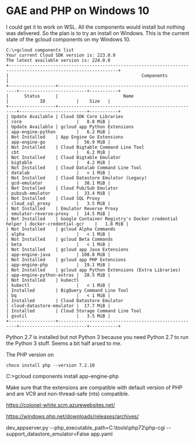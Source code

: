 # GAE and PHP on Windows 10

I could get it to work on WSL.  All the components would install but nothing was delivered.  So the plan is to try an install on Windows.  This is the current state of the gcloud components on my Windows 10.

	C:\>gcloud components list
	Your current Cloud SDK version is: 223.0.0
	The latest available version is: 224.0.0
	+----------------------------------------------------------------------------------------------------------------+
	|                                                   Components                                                   |
	+------------------+------------------------------------------------------+--------------------------+-----------+
	|      Status      |                         Name                         |            ID            |    Size   |
	+------------------+------------------------------------------------------+--------------------------+-----------+
	| Update Available | Cloud SDK Core Libraries                             | core                     |   8.8 MiB |
	| Update Available | gcloud app Python Extensions                         | app-engine-python        |   6.2 MiB |
	| Not Installed    | App Engine Go Extensions                             | app-engine-go            |  56.9 MiB |
	| Not Installed    | Cloud Bigtable Command Line Tool                     | cbt                      |   6.2 MiB |
	| Not Installed    | Cloud Bigtable Emulator                              | bigtable                 |   4.2 MiB |
	| Not Installed    | Cloud Datalab Command Line Tool                      | datalab                  |   < 1 MiB |
	| Not Installed    | Cloud Datastore Emulator (Legacy)                    | gcd-emulator             |  38.1 MiB |
	| Not Installed    | Cloud Pub/Sub Emulator                               | pubsub-emulator          |  33.4 MiB |
	| Not Installed    | Cloud SQL Proxy                                      | cloud_sql_proxy          |   3.5 MiB |
	| Not Installed    | Emulator Reverse Proxy                               | emulator-reverse-proxy   |  14.5 MiB |
	| Not Installed    | Google Container Registry's Docker credential helper | docker-credential-gcr    |   1.8 MiB |
	| Not Installed    | gcloud Alpha Commands                                | alpha                    |   < 1 MiB |
	| Not Installed    | gcloud Beta Commands                                 | beta                     |   < 1 MiB |
	| Not Installed    | gcloud app Java Extensions                           | app-engine-java          | 108.8 MiB |
	| Not Installed    | gcloud app PHP Extensions                            | app-engine-php           |  19.1 MiB |
	| Not Installed    | gcloud app Python Extensions (Extra Libraries)       | app-engine-python-extras |  28.5 MiB |
	| Not Installed    | kubectl                                              | kubectl                  |   < 1 MiB |
	| Installed        | BigQuery Command Line Tool                           | bq                       |   < 1 MiB |
	| Installed        | Cloud Datastore Emulator                             | cloud-datastore-emulator |  17.7 MiB |
	| Installed        | Cloud Storage Command Line Tool                      | gsutil                   |   3.5 MiB |
	+------------------+------------------------------------------------------+--------------------------+-----------+
	
Python 2.7 is installed but not Python 3 because you need Python 2.7 to run the Python 3 stuff.  Seems a bit half arsed to me.

The PHP version on 

	choco install php --version 7.2.10
	



C:>gcloud components install app-engine-php


	
Make sure that the extensions are compatible with default version of PHP and are VC9 and non-thread-safe (nts) compatible.




<https://colonel-white.scm.azurewebsites.net/>




<https://windows.php.net/downloads/releases/archives/>


dev_appserver.py --php_executable_path=C:\tools\php72\php-cgi --support_datastore_emulator=False app.yaml